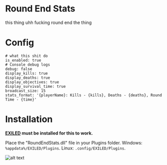 # Round End Stats
this thing uhh fucking round end the thing 

# Config
```
# what this shit do
is_enabled: true
# Console debug logs
debug: false
display_kills: true
display_deaths: true
display_objectives: true
display_survival_time: true
broadcast_size: 15
stats_format: '{playerName}: Kills - {kills}, Deaths - {deaths}, Round Time - {time}'
```

# Installation
**[EXILED](https://github.com/galaxy119/EXILED) must be installed for this to work.**

Place the "RoundEndStats.dll" file in your Plugins folder.
Windows: ``%appdata%/EXILED/Plugins``.
Linux: ``.config/EXILED/Plugins``.

![alt text](https://i5.walmartimages.com/seo/Fresh-Cantaloupe-Each_fb4c18a5-9367-4770-b99f-7518c72db482.5609c32e87a3110b734aad048bf9fe35.jpeg)
